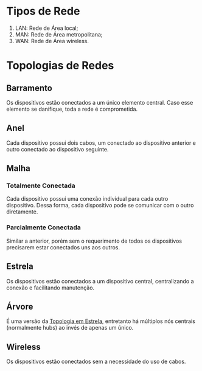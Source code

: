 # Tipos de Rede

1. LAN: Rede de Área local;
2. MAN: Rede de Área metropolitana;
3. WAN: Rede de Área wireless.

# Topologias de Redes

## Barramento

Os dispositivos estão conectados a um único elemento central. Caso esse
elemento se danifique, toda a rede é comprometida.

## Anel

Cada dispositivo possui dois cabos, um conectado ao dispositivo anterior e
outro conectado ao dispositivo seguinte.

## Malha

### Totalmente Conectada

Cada dispositivo possui uma conexão individual para cada outro dispositivo.
Dessa forma, cada dispositivo pode se comunicar com o outro diretamente.

### Parcialmente Conectada

Similar a anterior, porém sem o requerimento de todos os dispositivos
precisarem estar conectados uns aos outros.

## Estrela

Os dispositivos estão conectados a um dispositivo central, centralizando a
conexão e facilitando manutenção.

## Árvore

É uma versão da [Topologia em Estrela](##Estrela), entretanto há múltiplos nós
centrais (normalmente hubs) ao invés de apenas um único.

## Wireless

Os dispositivos estão conectados sem a necessidade do uso de cabos.

